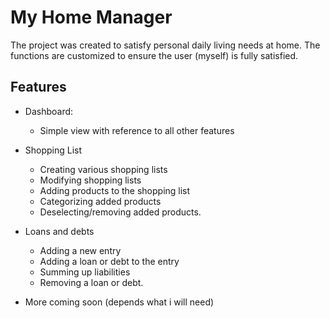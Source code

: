 
# My Home Manager

The project was created to satisfy personal daily living needs at home. The functions are customized to ensure the user (myself) is fully satisfied.


## Features

- Dashboard:
  - Simple view with reference to all other features
- Shopping List
  - Creating various shopping lists
  - Modifying shopping lists
  - Adding products to the shopping list
  - Categorizing added products
  - Deselecting/removing added products.

- Loans and debts
  - Adding a new entry
  - Adding a loan or debt to the entry
  - Summing up liabilities
  - Removing a loan or debt.
- More coming soon (depends what i will need)
